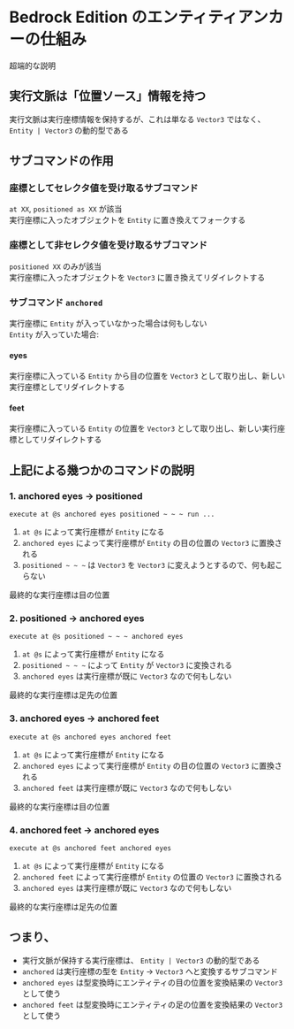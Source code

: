 # Bedrock Edition のエンティティアンカーの仕組み
超端的な説明

## 実行文脈は「位置ソース」情報を持つ
実行文脈は実行座標情報を保持するが、これは単なる `Vector3` ではなく、 `Entity | Vector3` の動的型である

## サブコマンドの作用

### 座標としてセレクタ値を受け取るサブコマンド
`at XX`, `positioned as XX` が該当
<br>実行座標に入ったオブジェクトを `Entity` に置き換えてフォークする

### 座標として非セレクタ値を受け取るサブコマンド
`positioned XX` のみが該当
<br>実行座標に入ったオブジェクトを `Vector3` に置き換えてリダイレクトする

### サブコマンド `anchored`
実行座標に `Entity` が入っていなかった場合は何もしない
<br>`Entity` が入っていた場合:

#### **eyes**
実行座標に入っている `Entity` から目の位置を `Vector3` として取り出し、新しい実行座標としてリダイレクトする

#### **feet**
実行座標に入っている `Entity` の位置を `Vector3` として取り出し、新しい実行座標としてリダイレクトする

## 上記による幾つかのコマンドの説明

### 1. anchored eyes -> positioned
```
execute at @s anchored eyes positioned ~ ~ ~ run ...
```

1. `at @s` によって実行座標が `Entity` になる
2. `anchored eyes` によって実行座標が `Entity` の目の位置の `Vector3` に置換される
3. `positioned ~ ~ ~` は `Vector3` を `Vector3` に変えようとするので、何も起こらない

最終的な実行座標は目の位置

### 2. positioned -> anchored eyes
```
execute at @s positioned ~ ~ ~ anchored eyes
```

1. `at @s` によって実行座標が `Entity` になる
2. `positioned ~ ~ ~` によって `Entity` が `Vector3` に変換される
3. `anchored eyes` は実行座標が既に `Vector3` なので何もしない

最終的な実行座標は足先の位置

### 3. anchored eyes -> anchored feet
```
execute at @s anchored eyes anchored feet
```

1. `at @s` によって実行座標が `Entity` になる
2. `anchored eyes` によって実行座標が `Entity` の目の位置の `Vector3` に置換される
3. `anchored feet` は実行座標が既に `Vector3` なので何もしない

最終的な実行座標は目の位置

### 4. anchored feet -> anchored eyes
```
execute at @s anchored feet anchored eyes
```

1. `at @s` によって実行座標が `Entity` になる
3. `anchored feet` によって実行座標が `Entity` の位置の `Vector3` に置換される
2. `anchored eyes` は実行座標が既に `Vector3` なので何もしない

最終的な実行座標は足先の位置

## つまり、

- 実行文脈が保持する実行座標は、 `Entity | Vector3` の動的型である
- `anchored` は実行座標の型を `Entity` → `Vector3` へと変換するサブコマンド
- `anchored eyes` は型変換時にエンティティの目の位置を変換結果の `Vector3` として使う
- `anchored feet` は型変換時にエンティティの足の位置を変換結果の `Vector3` として使う
